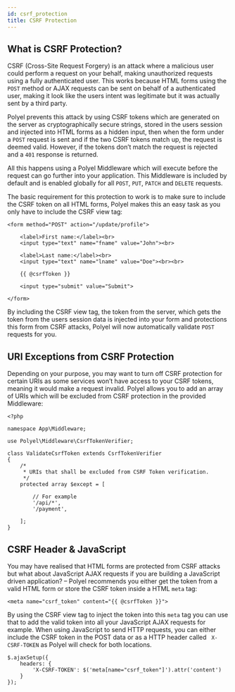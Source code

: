 ```yaml
---
id: csrf_protection
title: CSRF Protection
---
```


## What is CSRF Protection?

CSRF (Cross-Site Request Forgery) is an attack where a malicious user could perform a request on your behalf, making unauthorized requests using a fully authenticated user. This works because HTML forms using the `POST` method or AJAX requests can be sent on behalf of a authenticated user, making it look like the users intent was legitimate but it was actually sent by a third party.

Polyel prevents this attack by using CSRF tokens which are generated on the server as cryptographically secure strings, stored in the users session and injected into HTML forms as a hidden input, then when the form under a `POST` request is sent and if the two CSRF tokens match up, the request is deemed valid. However, if the tokens don’t match the request is rejected and a `401` response is returned.

All this happens using a Polyel Middleware which will execute before the request can go further into your application. This Middleware is included by default and is enabled globally for all `POST`, `PUT`, `PATCH` and `DELETE` requests.

The basic requirement for this protection to work is to make sure to include the CSRF token on all HTML forms, Polyel makes this an easy task as you only have to include the CSRF view tag:

```
<form method="POST" action="/update/profile">

	<label>First name:</label><br>
	<input type="text" name="fname" value="John"><br>

	<label>Last name:</label><br>
	<input type="text" name="lname" value="Doe"><br><br>

	{{ @csrfToken }}

	<input type="submit" value="Submit">

</form>
```

By including the CSRF view tag, the token from the server, which gets the token from the users session data is injected into your form and protections this form from CSRF attacks, Polyel will now automatically validate `POST` requests for you.

## URI Exceptions from CSRF Protection

Depending on your purpose, you may want to turn off CSRF protection for certain URIs as some services won’t have access to your CSRF tokens, meaning it would make a request invalid. Polyel allows you to add an array of URIs which will be excluded from CSRF protection in the provided Middleware:

```
<?php

namespace App\Middleware;

use Polyel\Middleware\CsrfTokenVerifier;

class ValidateCsrfToken extends CsrfTokenVerifier
{
    /*
     * URIs that shall be excluded from CSRF Token verification.
     */
    protected array $except = [

        // For example
        '/api/*',
        '/payment',

    ];
}
```

## CSRF Header & JavaScript

You may have realised that HTML forms are protected from CSRF attacks but what about JavaScript AJAX requests if you are building a JavaScript driven application? – Polyel recommends you either get the token from a valid HTML form or store the CSRF token inside a HTML `meta` tag:

```
<meta name="csrf_token" content="{{ @csrfToken }}">
```

By using the CSRF view tag to inject the token into this `meta` tag you can use that to add the valid token into all your JavaScript AJAX requests for example. When using JavaScript to send HTTP requests, you can either include the CSRF token in the POST data or as a HTTP header called ` X-CSRF-TOKEN` as Polyel will check for both locations.

```
$.ajaxSetup({
    headers: {
        'X-CSRF-TOKEN': $('meta[name="csrf_token"]').attr('content')
    }
});
```